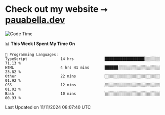 # Check out my website ⭢ [pauabella.dev](https://pauabella.dev)

<!--START_SECTION:waka-->
![Code Time](http://img.shields.io/badge/Code%20Time-3%2C868%20hrs%2047%20mins-blue)

📊 **This Week I Spent My Time On** 

```text
💬 Programming Languages: 
TypeScript               14 hrs              ██████████████████░░░░░░░   71.13 % 
HTML                     4 hrs 41 mins       ██████░░░░░░░░░░░░░░░░░░░   23.82 % 
Other                    22 mins             ░░░░░░░░░░░░░░░░░░░░░░░░░   01.92 % 
CSS                      12 mins             ░░░░░░░░░░░░░░░░░░░░░░░░░   01.02 % 
Bash                     10 mins             ░░░░░░░░░░░░░░░░░░░░░░░░░   00.93 % 
```


 Last Updated on 11/11/2024 08:07:40 UTC
<!--END_SECTION:waka-->

